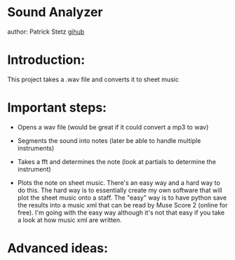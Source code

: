 # Sound Analyzer

author: Patrick Stetz [gihub](https://github.com/pstetz)

# Introduction:

This project takes a .wav file and converts it to sheet music

# Important steps:

- Opens a wav file (would be great if it could convert a mp3 to wav)

- Segments the sound into notes (later be able to handle multiple instruments)

- Takes a fft and determines the note (look at partials to determine the instrument)

- Plots the note on sheet music.  There's an easy way and a hard way to do this.  The hard way is to essentially create my own software that will plot the sheet music onto a staff.  The "easy" way is to have python save the results into a music xml that can be read by Muse Score 2 (online for free).  I'm going with the easy way although it's not that easy if you take a look at how music xml are written.

# Advanced ideas:



